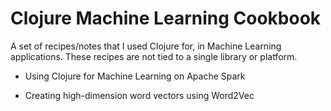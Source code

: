 # Clojure Machine Learning Cookbook

A set of recipes/notes that I used Clojure for, in Machine Learning applications. 
These recipes are not tied to a single library or platform. 

* Using Clojure for Machine Learning on Apache Spark

* Creating high-dimension word vectors using Word2Vec



